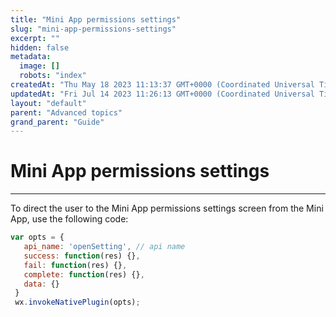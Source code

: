 ```yaml
---
title: "Mini App permissions settings"
slug: "mini-app-permissions-settings"
excerpt: ""
hidden: false
metadata: 
  image: []
  robots: "index"
createdAt: "Thu May 18 2023 11:13:37 GMT+0000 (Coordinated Universal Time)"
updatedAt: "Fri Jul 14 2023 11:26:13 GMT+0000 (Coordinated Universal Time)"
layout: "default"
parent: "Advanced topics"
grand_parent: "Guide"
---
```

# Mini App permissions settings 
*** 
To direct the user to the Mini App permissions settings screen from the Mini App, use the following code:

```javascript
var opts = {
   api_name: 'openSetting', // api name
   success: function(res) {},
   fail: function(res) {},
   complete: function(res) {},
   data: {}
 }
 wx.invokeNativePlugin(opts);
```
